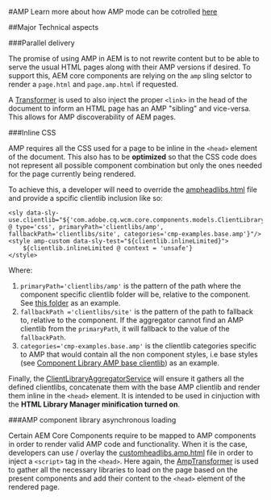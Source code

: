 #AMP
Learn more about how AMP mode can be cotrolled [here](README.md)

##Major Technical aspects

###Parallel delivery

The promise of using AMP in AEM is to not rewrite content but to be  able to serve the usual HTML pages along with their AMP versions if desired. To support this, AEM core components are relying on the `amp` sling selctor to render a `page.html` and `page.amp.html` if requested. 

A [Transformer](bundles/core/src/main/java/com/adobe/cq/wcm/core/components/internal/services/amp/AmpTransformer.java) is used to also inject the proper `<link>` in the head of the document to inform an HTML page has an AMP "sibling" and vice-versa. This allows for AMP discoverability of AEM pages.

###Inline CSS

AMP requires all the CSS used for a page to be inline in the `<head>` element of the document. This also has to be **optimized** so that the CSS code does not represent all possible component combination but only the ones needed for the page currently being rendered. 

To achieve this, a developer will need to override the [ampheadlibs.html](examples/src/content/jcr_root/apps/core-components-examples/components/page/ampheadlibs.html) file and provide a spcific clientlib inclusion like so:

```
<sly data-sly-use.clientlib="${'com.adobe.cq.wcm.core.components.models.ClientLibrary' @ type='css', primaryPath='clientlibs/amp', fallbackPath='clientlibs/site', categories='cmp-examples.base.amp'}"/>
<style amp-custom data-sly-test="${clientlib.inlineLimited}">
	${clientlib.inlineLimited @ context = 'unsafe'}
</style>
```
Where: 

1. `primaryPath='clientlibs/amp'` is the pattern of the path where the component specific clientlib folder will be, relative to the component. See [this folder](examples/src/content/jcr_root/apps/core-components-examples/components/carousel/clientlibs/amp) as an example.
2. `fallbackPath ='clientlibs/site'` is the pattern of the path to fallback to, relative to the component. If the aggregator cannot find an AMP clientlib from the `primaryPath`, it will fallback to the value of the `fallbackPath`.
3. `categories='cmp-examples.base.amp'` is the clientlib categories specific to AMP that would contain all the non component styles, i.e base styles (see [Component Library AMP base clientlib](examples/src/content/jcr_root/apps/core-components-examples/clientlibs/clientlib-base-amp)) as an example.

Finally, the [ClientLibraryAggregatorService](bundles/core/src/main/java/com/adobe/cq/wcm/core/components/internal/services/ClientLibraryAggregatorServiceImpl.java) will ensure it gathers all the defined clientlibs, concatenate them with the base AMP clientlib and render them inline in the `<head>` element. It is intended to be used in cinjuction with the **HTML Library Manager minification turned on**.

###AMP component library asynchronous loading

Certain AEM Core Components require to be mapped to AMP components in order to render valid AMP code and functionality. When it is the case, developers can use / overlay the [customheadlibs.amp.html](content/src/content/jcr_root/apps/core/wcm/components/sharing/v1/sharing/customheadlibs.amp.html) file in order to inject a `<script>` tag in the `<head>`.
Here again, the [AmpTransformer](bundles/core/src/main/java/com/adobe/cq/wcm/core/components/internal/services/amp/AmpTransformer.java) is used to gather all the necessary libraries to load on the page based on the present components and add their content to the `<head>` element of the rendered page.